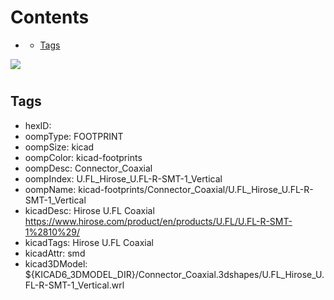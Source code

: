 



Contents
========

* [](#)
	* [Tags](#tags)
  
![][im]
# 

## Tags

- hexID: 
- oompType: FOOTPRINT
- oompSize: kicad
- oompColor: kicad-footprints
- oompDesc: Connector_Coaxial
- oompIndex: U.FL_Hirose_U.FL-R-SMT-1_Vertical
- oompName: kicad-footprints/Connector_Coaxial/U.FL_Hirose_U.FL-R-SMT-1_Vertical
- kicadDesc: Hirose U.FL Coaxial https://www.hirose.com/product/en/products/U.FL/U.FL-R-SMT-1%2810%29/
- kicadTags: Hirose U.FL Coaxial
- kicadAttr: smd
- kicad3DModel: ${KICAD6_3DMODEL_DIR}/Connector_Coaxial.3dshapes/U.FL_Hirose_U.FL-R-SMT-1_Vertical.wrl



[im]: image.png
